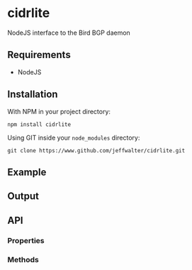 cidrlite
========

NodeJS interface to the Bird BGP daemon

Requirements
------------

* NodeJS

Installation
------------

With NPM in your project directory:

	npm install cidrlite

Using GIT inside your `node_modules` directory:

	git clone https://www.github.com/jeffwalter/cidrlite.git

Example
-------



Output
------



API
---

### Properties



### Methods

